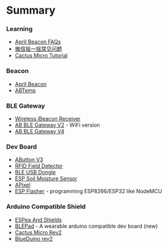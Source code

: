 # Summary

### Learning
 
* [April Beacon FAQs](How_to_use_ApriliBeacon.md)
* [微信摇一摇常见问题](WeChat_FAQ.md)
* [Cactus Micro Tutorial](Cactus_Micro_R2_Tutorial.md)

### Beacon

- [April Beacon](AprilBeacon.md)
- [ABTemp](ABTemp.md)

### BLE Gateway

- [Wireless iBeacon Receiver](Wireless_iBeacon_Receiver.md)
- [AB BLE Gateway V2](AB_BLE_Gateway.md) - WiFi version
- [AB BLE Gateway V4](AB_BLE_Gateway_V4.md)

### Dev Board

- [AButton V3](AButton_V3.md)
- [RFID Field Detector](RFID_Field_Detector.md)
- [BLE USB Dongle](BleUsbDongle.md)
- [ESP Soil Moisture Sensor](ESP_Soil_Moisture_Sensor.md)
- [APixel](APixel.md)
- [ESP Flasher](ESP_Flasher.md) - programming ESP8266/ESP32 like NodeMCU

### Arduino Compatible Shield

- [ESPea And Shields](ESPea_And_Shields.md)
- [BLEPad](BLEPad.md) - A wearable arduino compatible dev board (new)
- [Cactus Micro Rev2](Cactus_Micro_Rev2.md)
- [BlueDuino rev2](BlueDuino_rev2.md)
